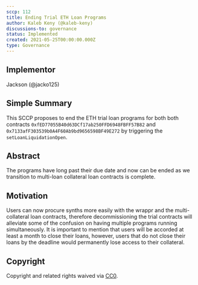```yaml
---
sccp: 112
title: Ending Trial ETH Loan Programs
author: Kaleb Keny (@kaleb-keny)
discussions-to: governance
status: Implemented
created: 2021-05-25T00:00:00.000Z
type: Governance
---
```


## Implementor

Jackson (@jacko125)

<!--You can leave these HTML comments in your merged SCCP and delete the visible duplicate text guides, they will not appear and may be helpful to refer to if you edit it again. This is the suggested template for new SCCPs. Note that an SCCP number will be assigned by an editor. When opening a pull request to submit your SCCP, please use an abbreviated title in the filename, `sccp-draft_title_abbrev.md`. The title should be 44 characters or less.-->

## Simple Summary

<!--"If you can't explain it simply, you don't understand it well enough." Provide a simplified and layman-accessible explanation of the SCCP.-->

This SCCP proposes to end the ETH trial loan programs for both both contracts `0xfED77055B40d63DCf17ab250FFD6948FBFF57B82` and `0x7133afF303539b0A4F60Ab9bd9656598BF49E272` by triggering the `setLoanLiquidationOpen`.

## Abstract

<!--A short (~200 word) description of the variable change proposed.-->

The programs have long past their due date and now can be ended as we transition to  multi-loan collateral loan contracts is complete.

## Motivation

<!--The motivation is critical for SCCPs that want to update variables within Synthetix. It should clearly explain why the existing variable is not incentive aligned. SCCP submissions without sufficient motivation may be rejected outright.-->

Users can now procure  synths  more easily with the wrappr and the multi-collateral loan contracts, therefore decommissioning the trial contracts will alleviate some of the confusion on having multiple programs running simultaneously. 
It is important to mention that users will be accorded at least a month to close their loans, however, users that do not close their loans by the deadline would permanently lose access to their collateral.

## Copyright

Copyright and related rights waived via [CC0](https://creativecommons.org/publicdomain/zero/1.0/).
